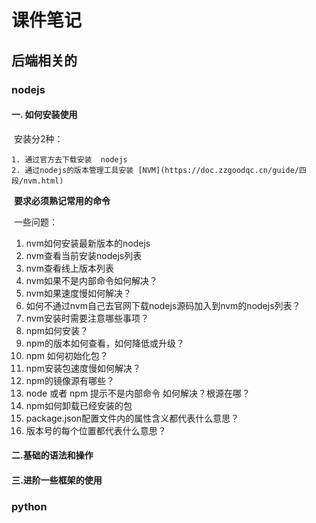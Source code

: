 # 课件笔记

## 后端相关的

### nodejs

#### 	**一. 如何安装使用**

​			安装分2种：

   	1. 通过官方去下载安装  nodejs 
   	2. 通过nodejs的版本管理工具安装 [NVM](https://doc.zzgoodqc.cn/guide/四段/nvm.html)

​		**要求必须熟记常用的命令**

​	一些问题：

1. nvm如何安装最新版本的nodejs
2. nvm查看当前安装nodejs列表
3. nvm查看线上版本列表
4. nvm如果不是内部命令如何解决？
5. nvm如果速度慢如何解决？
6. 如何不通过nvm自己去官网下载nodejs源码加入到nvm的nodejs列表？
7. nvm安装时需要注意哪些事项？
8. npm如何安装？
9. npm的版本如何查看，如何降低或升级？
10. npm 如何初始化包？
11. npm安装包速度慢如何解决？
12. npm的镜像源有哪些？
13. node 或者 npm 提示不是内部命令 如何解决？根源在哪？
14. npm如何卸载已经安装的包
15. package.json配置文件内的属性含义都代表什么意思？
16. 版本号的每个位置都代表什么意思？

####      **二.基础的语法和操作**

####      **三.进阶一些框架的使用**



### python

